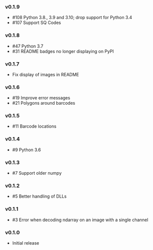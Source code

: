 ### v0.1.9

* #108 Python 3.8., 3.9 and 3.10; drop support for Python 3.4
* #107 Support SQ Codes

### v0.1.8

* #47 Python 3.7
* #31 README badges no longer displaying on PyPI

### v0.1.7

* Fix display of images in README

### v0.1.6

* #19 Improve error messages
* #21 Polygons around barcodes

### v0.1.5

* #11 Barcode locations

### v0.1.4

* #9 Python 3.6

### v0.1.3

* #7 Support older numpy

### v0.1.2

* #5 Better handling of DLLs

### v0.1.1

* #3 Error when decoding ndarray on an image with a single channel

### v0.1.0

* Initial release
